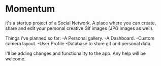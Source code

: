# Momentum

it's a startup project of a Social Network. 
A place where you can create, share and edit your personal creative Gif images (JPG images as well).

Things i've planned so far:
-A Personal gallery.
-A Dashboard.
-Custom camera layout.
-User Profile
-Database to store gif and personal data.


I'll be adding changes and functionality to the app. Any help will be welcome.

